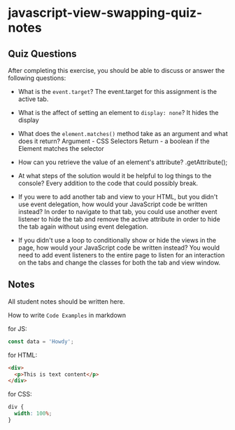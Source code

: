# javascript-view-swapping-quiz-notes

## Quiz Questions

After completing this exercise, you should be able to discuss or answer the following questions:

- What is the `event.target`?
  The event.target for this assignment is the active tab.

- What is the affect of setting an element to `display: none`?
  It hides the display

- What does the `element.matches()` method take as an argument and what does it return?
  Argument - CSS Selectors
  Return - a boolean if the Element matches the selector

- How can you retrieve the value of an element's attribute?
  .getAttribute();

- At what steps of the solution would it be helpful to log things to the console?
  Every addition to the code that could possibly break.

- If you were to add another tab and view to your HTML, but you didn't use event delegation, how would your JavaScript code be written instead?
  In order to navigate to that tab, you could use another event listener to hide the tab and remove the active attribute in order to hide the tab again without using event delegation.

- If you didn't use a loop to conditionally show or hide the views in the page, how would your JavaScript code be written instead?
  You would need to add event listeners to the entire page to listen for an interaction on the tabs and change the classes for both the tab and view window.

## Notes

All student notes should be written here.

How to write `Code Examples` in markdown

for JS:

```javascript
const data = 'Howdy';
```

for HTML:

```html
<div>
  <p>This is text content</p>
</div>
```

for CSS:

```css
div {
  width: 100%;
}
```
